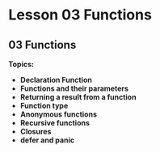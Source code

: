 # Lesson 03 Functions

## 03 Functions

**Topics:**

- **Declaration Function**
- **Functions and their parameters**
- **Returning a result from a function**
- **Function type**
- **Anonymous functions**
- **Recursive functions**
- **Closures**
- **defer and panic**